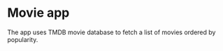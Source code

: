 <h1>Movie app</h1>
The app uses TMDB movie database to fetch a list of movies ordered by popularity.
 


